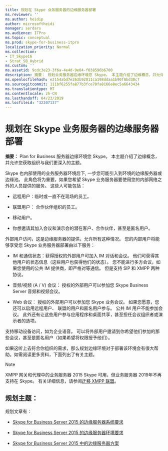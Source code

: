 ```yaml
---
title: 规划在 Skype 业务服务器的边缘服务器部署
ms.reviewer: ''
ms.author: heidip
author: microsoftheidi
manager: serdars
ms.audience: ITPro
ms.topic: conceptual
ms.prod: skype-for-business-itpro
localization_priority: Normal
ms.collection:
- IT_Skype16
- Strat_SB_Hybrid
ms.custom: ''
ms.assetid: 9cdc3e23-3f6a-4e4d-9e04-f038596b6700
description: 摘要： 规划业务服务器边缘环境您 Skype。 本主题介绍了边缘概念，并允许您获取组织与我们更深入的主题。
ms.openlocfilehash: e2154abd7e263b92011ca198ddaa1b90f8bd38c7
ms.sourcegitcommit: 111bf6255fa877b3fce70fa8166e8ec5a6643434
ms.translationtype: MT
ms.contentlocale: zh-CN
ms.lasthandoff: 04/23/2019
ms.locfileid: "32207137"
---
```

# <a name="plan-for-edge-server-deployments-in-skype-for-business-server"></a>规划在 Skype 业务服务器的边缘服务器部署
 
**摘要：** Plan for Business 服务器边缘环境您 Skype。 本主题介绍了边缘概念，并允许您获取组织与我们更深入的主题。
  
Skype 也内部使用的业务服务器环境后下, 一步您可能引入到环境的边缘服务器或边缘池。 此角色将为重要，如果您希望 Skype 业务服务器要使用您的内部网络之外的人员提供的服务。 这些人可能包括：
  
- 远程用户：临时或一直不在现场的员工。
    
- 联盟用户： 合作伙伴组织的员工。
    
- 移动用户。
    
- 你想邀请其加入会议和演示会的潜在客户、合作伙伴，甚至是匿名用户。
    
外部用户访问，这是边缘服务器的提供，允许所有这种情况。 您的内部用户将能够享受您 Skype 业务服务器部署由以下服务：
  
- IM 和通信状态：获得授权的外部用户可加入 IM 对话和会议。 他们可获得其他用户的状态信息（这些用户也获得他们的状态）。 您不能进行多方会议，如果您使用的公共 IM 提供商，即严格对等通信。 但是支持 SIP 和 XMPP 两种协议。
    
- 音频/视频 (A / V) 会议： 授权的外部用户可以参加您 Skype Business Server 音频和视频会议。
    
- Web 会议： 授权的外部用户可以参加您 Skype 业务会议。 如果您愿意，您还可以启用远程用户、 联盟的用户和匿名用户参与。 公共 IM 用户不能参加会议。 此外还有让这些用户参与应用程序和桌面共享，甚至担任会议组织者或演示者的选项。
    
支持移动设备访问，如为企业语音。 可以将外部用户邀请到你希望他们参加的那些会议，甚至是匿名用户（如果希望将权限授予他们）。
  
如果这听上去符合你组织的需求，那么规划边缘环境对于部署该环境会有很大帮助。如需阅读更多资料，下面列出了有关主题。

> [!NOTE]
> XMPP 网关和代理中的业务服务器 2015 Skype 可用，但业务服务器 2019年不再支持在 Skype。 有关详细信息，请参阅[迁移 XMPP 联盟](../../../SfBServer2019/migration/migrating-xmpp-federation.md)。 
  
## <a name="planning-topics"></a>规划主题：

规划文章有：
  
- [Skype for Business Server 2015 的边缘服务器系统要求](system-requirements.md)
    
- [Skype for Business Server 2015 的边缘服务器环境要求](edge-environmental-requirements.md)
    
- [Skype for Business Server 2015 中的边缘服务器方案](scenarios.md)
    

